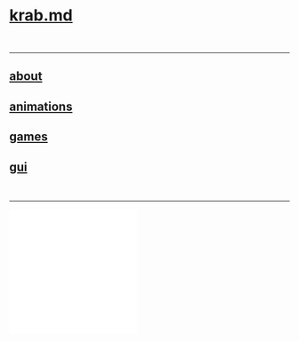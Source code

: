 # [krab.md](./index.html)
<br>

---
## [about](about.html)
## [animations](animations.html)
## [games](games.html)
## [gui](gui.html)

<br>

---

<a class="hover-background-transparent" href="https://github.com/KrabCode"><img class="social-logo-small" src="./assets/github-mark-white.png" alt=""/></a>
